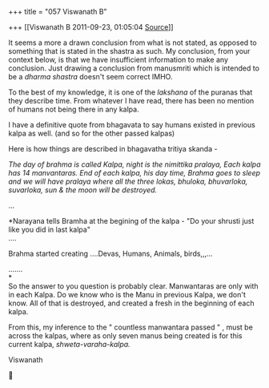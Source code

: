 +++
title = "057 Viswanath B"

+++
[[Viswanath B	2011-09-23, 01:05:04 [Source](https://groups.google.com/g/samskrita/c/DnABtLXxkRA)]]



It seems a more a drawn conclusion from what is not stated, as opposed to something that is stated in the shastra as such. My conclusion, from your context below, is that we have insufficient information to make any conclusion. Just drawing a conclusion from manusmriti which is intended to be a *dharma shastra* doesn't seem correct IMHO.  
  
To the best of my knowledge, it is one of the *lakshana* of the puranas that they describe time. From whatever I have read, there has been no mention of humans not being there in any kalpa.  
  
I have a definitive quote from bhagavata to say humans existed in previous kalpa as well. (and so for the other passed kalpas)  
  
Here is how things are described in bhagavatha tritiya skanda -  
  
*The day of brahma is called Kalpa, night is the nimittika pralaya, Each kalpa has 14 manvantaras. End of each kalpa, his day time, Brahma goes to sleep and we will have pralaya where all the three lokas, bhuloka, bhuvarloka, suvarloka, sun & the moon will be destroyed.*  
  
...  
  
*Narayana tells Bramha at the begining of the kalpa - "Do your shrusti just like you did in last kalpa"  
....  
  
Brahma started creating ....Devas, Humans, Animals, birds,,,...  
  
.......  
*  
So the answer to you question is probably clear. Manwantaras are only with in each Kalpa. Do we know who is the Manu in previous Kalpa, we don't know. All of that is destroyed, and created a fresh in the beginning of each kalpa.  
  
From this, my inference to the " countless manwantara passed " , must be across the kalpas, where as only seven manus being created is for this current kalpa, *shweta-varaha-kalpa.*  
  
Viswanath



